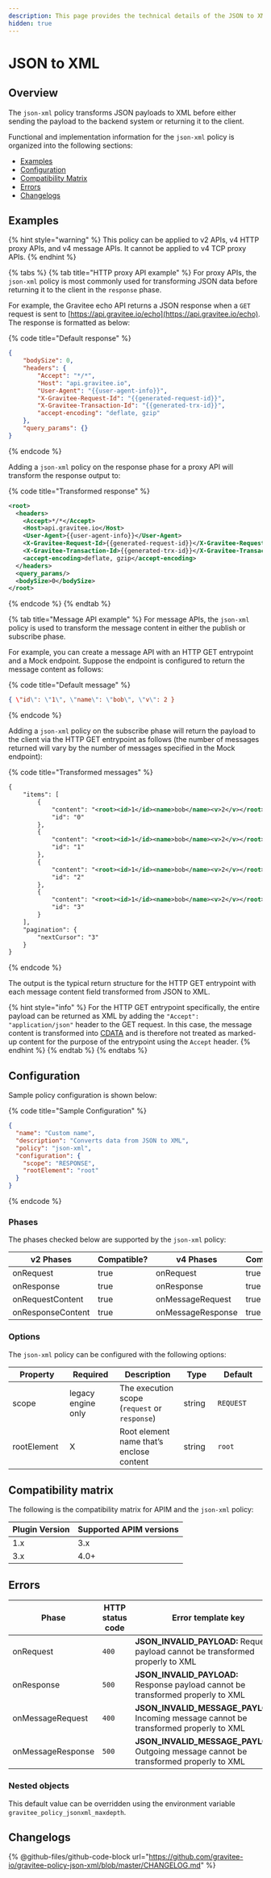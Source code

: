 ```yaml
---
description: This page provides the technical details of the JSON to XML policy
hidden: true
---
```


# JSON to XML

## Overview

The `json-xml` policy transforms JSON payloads to XML before either sending the payload to the backend system or returning it to the client.

Functional and implementation information for the `json-xml` policy is organized into the following sections:

* [Examples](json-to-xml.md#examples)
* [Configuration](json-to-xml.md#configuration)
* [Compatibility Matrix](json-to-xml.md#compatibility-matrix)
* [Errors](json-to-xml.md#errors)
* [Changelogs](json-to-xml.md#changelogs)

## Examples

{% hint style="warning" %}
This policy can be applied to v2 APIs, v4 HTTP proxy APIs, and v4 message APIs. It cannot be applied to v4 TCP proxy APIs.
{% endhint %}

{% tabs %}
{% tab title="HTTP proxy API example" %}
For proxy APIs, the `json-xml` policy is most commonly used for transforming JSON data before returning it to the client in the `response` phase.

For example, the Gravitee echo API returns a JSON response when a `GET` request is sent to [https://api.gravitee.io/echo](https://api.gravitee.io/echo). The response is formatted as below:

{% code title="Default response" %}
```json
{
    "bodySize": 0,
    "headers": {
        "Accept": "*/*",
        "Host": "api.gravitee.io",
        "User-Agent": "{{user-agent-info}}",
        "X-Gravitee-Request-Id": "{{generated-request-id}}",
        "X-Gravitee-Transaction-Id": "{{generated-trx-id}}",
        "accept-encoding": "deflate, gzip"
    },
    "query_params": {}
}
```
{% endcode %}

Adding a `json-xml` policy on the response phase for a proxy API will transform the response output to:

{% code title="Transformed response" %}
```xml
<root>
  <headers>
    <Accept>*/*</Accept>
    <Host>api.gravitee.io</Host>
    <User-Agent>{{user-agent-info}}</User-Agent>
    <X-Gravitee-Request-Id>{{generated-request-id}}</X-Gravitee-Request-Id>
    <X-Gravitee-Transaction-Id>{{generated-trx-id}}</X-Gravitee-Transaction-Id>
    <accept-encoding>deflate, gzip</accept-encoding>
  </headers>
  <query_params/>
  <bodySize>0</bodySize>
</root>
```
{% endcode %}
{% endtab %}

{% tab title="Message API example" %}
For message APIs, the `json-xml` policy is used to transform the message content in either the publish or subscribe phase.

For example, you can create a message API with an HTTP GET entrypoint and a Mock endpoint. Suppose the endpoint is configured to return the message content as follows:

{% code title="Default message" %}
```json
{ \"id\": \"1\", \"name\": \"bob\", \"v\": 2 }
```
{% endcode %}

Adding a `json-xml` policy on the subscribe phase will return the payload to the client via the HTTP GET entrypoint as follows (the number of messages returned will vary by the number of messages specified in the Mock endpoint):

{% code title="Transformed messages" %}
```xml
{
    "items": [
        {
            "content": "<root><id>1</id><name>bob</name><v>2</v></root>",
            "id": "0"
        },
        {
            "content": "<root><id>1</id><name>bob</name><v>2</v></root>",
            "id": "1"
        },
        {
            "content": "<root><id>1</id><name>bob</name><v>2</v></root>",
            "id": "2"
        },
        {
            "content": "<root><id>1</id><name>bob</name><v>2</v></root>",
            "id": "3"
        }
    ],
    "pagination": {
        "nextCursor": "3"
    }
}
```
{% endcode %}

The output is the typical return structure for the HTTP GET entrypoint with each message content field transformed from JSON to XML.

{% hint style="info" %}
For the HTTP GET entrypoint specifically, the entire payload can be returned as XML by adding the `"Accept": "application/json"` header to the GET request. In this case, the message content is transformed into [CDATA](https://www.w3.org/TR/REC-xml/#sec-cdata-sect) and is therefore not treated as marked-up content for the purpose of the entrypoint using the `Accept` header.
{% endhint %}
{% endtab %}
{% endtabs %}

## Configuration

Sample policy configuration is shown below:

{% code title="Sample Configuration" %}
```json
{
  "name": "Custom name",
  "description": "Converts data from JSON to XML",
  "policy": "json-xml",
  "configuration": {
    "scope": "RESPONSE",
    "rootElement": "root"
  }
}
```
{% endcode %}

### Phases

The phases checked below are supported by the `json-xml` policy:

<table data-full-width="false"><thead><tr><th width="207">v2 Phases</th><th width="139" data-type="checkbox">Compatible?</th><th width="198.41136671177264">v4 Phases</th><th data-type="checkbox">Compatible?</th></tr></thead><tbody><tr><td>onRequest</td><td>true</td><td>onRequest</td><td>true</td></tr><tr><td>onResponse</td><td>true</td><td>onResponse</td><td>true</td></tr><tr><td>onRequestContent</td><td>true</td><td>onMessageRequest</td><td>true</td></tr><tr><td>onResponseContent</td><td>true</td><td>onMessageResponse</td><td>true</td></tr></tbody></table>

### Options

The `json-xml` policy can be configured with the following options:

<table data-full-width="false"><thead><tr><th width="140">Property</th><th width="177">Required</th><th width="256">Description</th><th width="111">Type</th><th width="247">Default</th></tr></thead><tbody><tr><td>scope</td><td>legacy engine only</td><td>The execution scope (<code>request</code> or <code>response</code>)</td><td>string</td><td><code>REQUEST</code></td></tr><tr><td>rootElement</td><td>X</td><td>Root element name that’s enclose content</td><td>string</td><td><code>root</code></td></tr></tbody></table>

## Compatibility matrix

The following is the compatibility matrix for APIM and the `json-xml` policy:

<table data-full-width="false"><thead><tr><th>Plugin Version</th><th>Supported APIM versions</th></tr></thead><tbody><tr><td>1.x</td><td>3.x</td></tr><tr><td>3.x</td><td>4.0+</td></tr></tbody></table>

## Errors

<table data-full-width="false"><thead><tr><th width="210">Phase</th><th width="171">HTTP status code</th><th width="387">Error template key</th></tr></thead><tbody><tr><td>onRequest</td><td><code>400</code></td><td><strong>JSON_INVALID_PAYLOAD:</strong> Request payload cannot be transformed properly to XML</td></tr><tr><td>onResponse</td><td><code>500</code></td><td><strong>JSON_INVALID_PAYLOAD:</strong><br>Response payload cannot be transformed properly to XML</td></tr><tr><td>onMessageRequest</td><td><code>400</code></td><td><strong>JSON_INVALID_MESSAGE_PAYLOAD:</strong> Incoming message cannot be transformed properly to XML</td></tr><tr><td>onMessageResponse</td><td><code>500</code></td><td><strong>JSON_INVALID_MESSAGE_PAYLOAD:</strong> Outgoing message cannot be transformed properly to XML</td></tr></tbody></table>

### Nested objects

This default value can be overridden using the environment variable `gravitee_policy_jsonxml_maxdepth`.

## Changelogs

{% @github-files/github-code-block url="https://github.com/gravitee-io/gravitee-policy-json-xml/blob/master/CHANGELOG.md" %}
